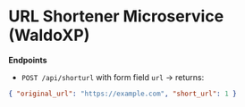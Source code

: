 # URL Shortener Microservice (WaldoXP)

**Endpoints**
- `POST /api/shorturl` with form field `url` → returns:
```json
{ "original_url": "https://example.com", "short_url": 1 }
